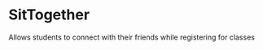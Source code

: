 SitTogether
===========

Allows students to connect with their friends while registering for classes
